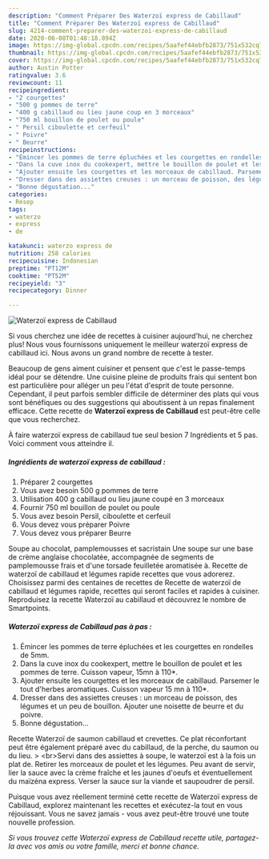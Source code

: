 ```yaml
---
description: "Comment Préparer Des Waterzoï express de Cabillaud"
title: "Comment Préparer Des Waterzoï express de Cabillaud"
slug: 4214-comment-preparer-des-waterzoi-express-de-cabillaud
date: 2020-06-08T01:48:18.894Z
image: https://img-global.cpcdn.com/recipes/5aafef44ebfb2873/751x532cq70/waterzoi-express-de-cabillaud-photo-principale-de-la-recette.jpg
thumbnail: https://img-global.cpcdn.com/recipes/5aafef44ebfb2873/751x532cq70/waterzoi-express-de-cabillaud-photo-principale-de-la-recette.jpg
cover: https://img-global.cpcdn.com/recipes/5aafef44ebfb2873/751x532cq70/waterzoi-express-de-cabillaud-photo-principale-de-la-recette.jpg
author: Austin Potter
ratingvalue: 3.6
reviewcount: 11
recipeingredient:
- "2 courgettes"
- "500 g pommes de terre"
- "400 g cabillaud ou lieu jaune coup en 3 morceaux"
- "750 ml bouillon de poulet ou poule"
- " Persil ciboulette et cerfeuil"
- " Poivre"
- " Beurre"
recipeinstructions:
- "Émincer les pommes de terre épluchées et les courgettes en rondelles de 5mm."
- "Dans la cuve inox du cookexpert, mettre le bouillon de poulet et les pommes de terre. Cuisson vapeur, 15mn à 110*."
- "Ajouter ensuite les courgettes et les morceaux de cabillaud. Parsemer le tout d&#39;herbes aromatiques. Cuisson vapeur 15 mn à 110*."
- "Dresser dans des assiettes creuses : un morceau de poisson, des légumes et un peu de bouillon. Ajouter une noisette de beurre et du poivre."
- "Bonne dégustation..."
categories:
- Resep
tags:
- waterzo
- express
- de

katakunci: waterzo express de 
nutrition: 258 calories
recipecuisine: Indonesian
preptime: "PT12M"
cooktime: "PT52M"
recipeyield: "3"
recipecategory: Dinner

---
```



![Waterzoï express de Cabillaud](https://img-global.cpcdn.com/recipes/5aafef44ebfb2873/751x532cq70/waterzoi-express-de-cabillaud-photo-principale-de-la-recette.jpg)

Si vous cherchez une idée de recettes à cuisiner aujourd'hui, ne cherchez plus! Nous vous fournissons uniquement le meilleur waterzoï express de cabillaud ici. Nous avons un grand nombre de recette à tester.

Beaucoup de gens aiment cuisiner et pensent que c'est le passe-temps idéal pour se détendre. Une cuisine pleine de produits frais qui sentent bon est particulière pour alléger un peu l'état d'esprit de toute personne. Cependant, il peut parfois sembler difficile de déterminer des plats qui vous sont bénéfiques ou des suggestions qui aboutissent à un repas finalement efficace. Cette recette de <strong> Waterzoï express de Cabillaud </strong> est peut-être celle que vous recherchez.

<!--inarticleads1-->

À faire waterzoï express de cabillaud tue seul besion 7 Ingrédients et 5 pas. Voici comment vous atteindre il.

##### Ingrédients de waterzoï express de cabillaud :

1. Préparer 2 courgettes
1. Vous avez besoin 500 g pommes de terre
1. Utilisation 400 g cabillaud ou lieu jaune coupé en 3 morceaux
1. Fournir 750 ml bouillon de poulet ou poule
1. Vous avez besoin  Persil, ciboulette et cerfeuil
1. Vous devez vous préparer  Poivre
1. Vous devez vous préparer  Beurre


Soupe au chocolat, pamplemousses et sacristain Une soupe sur une base de crème anglaise chocolatée, accompagnée de segments de pamplemousse frais et d&#39;une torsade feuilletée aromatisée à. Recette de waterzoï de cabillaud et légumes rapide recettes que vous adorerez. Choisissez parmi des centaines de recettes de Recette de waterzoï de cabillaud et légumes rapide, recettes qui seront faciles et rapides à cuisiner. Reproduisez la recette Waterzoï au cabillaud et découvrez le nombre de Smartpoints. 

<!--inarticleads2-->

##### Waterzoï express de Cabillaud pas à pas :

1. Émincer les pommes de terre épluchées et les courgettes en rondelles de 5mm.
1. Dans la cuve inox du cookexpert, mettre le bouillon de poulet et les pommes de terre. Cuisson vapeur, 15mn à 110*.
1. Ajouter ensuite les courgettes et les morceaux de cabillaud. Parsemer le tout d&#39;herbes aromatiques. Cuisson vapeur 15 mn à 110*.
1. Dresser dans des assiettes creuses : un morceau de poisson, des légumes et un peu de bouillon. Ajouter une noisette de beurre et du poivre.
1. Bonne dégustation...


Recette Waterzoï de saumon cabillaud et crevettes. Ce plat réconfortant peut être également préparé avec du cabillaud, de la perche, du saumon ou du lieu. &gt; &lt;br&gt;Servi dans des assiettes à soupe, le waterzoï est à la fois un plat de. Retirer les morceaux de poulet et les légumes. Peu avant de servir, lier la sauce avec la crème fraîche et les jaunes d&#39;oeufs et éventuellement du maïzéna express. Verser la sauce sur la viande et saupoudrer de persil. 

<!--inarticleads1-->

<p>
Puisque vous avez réellement terminé cette recette de Waterzoï express de Cabillaud, explorez maintenant les recettes et exécutez-la tout en vous réjouissant. Vous ne savez jamais - vous avez peut-être trouvé une toute nouvelle profession.
</p>

<p>
<i>Si vous trouvez cette Waterzoï express de Cabillaud recette utile, partagez-la avec vos amis ou votre famille, merci et bonne chance.</i>
</p>
